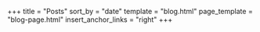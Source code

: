 +++
title = "Posts"
sort_by = "date"
template = "blog.html"
page_template = "blog-page.html"
insert_anchor_links = "right"
+++
